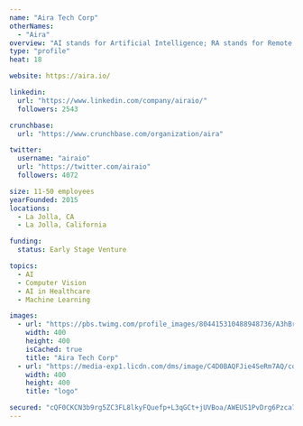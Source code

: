 ```yaml
---
name: "Aira Tech Corp"
otherNames:
  - "Aira"
overview: "AI stands for Artificial Intelligence; RA stands for Remote Assistance. When you put them together you get Aira."
type: "profile"
heat: 18

website: https://aira.io/

linkedin:
  url: "https://www.linkedin.com/company/airaio/"
  followers: 2543

crunchbase:
  url: "https://www.crunchbase.com/organization/aira"

twitter:
  username: "airaio"
  url: "https://twitter.com/airaio"
  followers: 4072

size: 11-50 employees
yearFounded: 2015
locations:
  - La Jolla, CA
  - La Jolla, California

funding:
  status: Early Stage Venture

topics:
  - AI
  - Computer Vision
  - AI in Healthcare
  - Machine Learning

images:
  - url: "https://pbs.twimg.com/profile_images/804415310488948736/A3hBrqgt_400x400.jpg"
    width: 400
    height: 400
    isCached: true
    title: "Aira Tech Corp"
  - url: "https://media-exp1.licdn.com/dms/image/C4D0BAQFJie4SeRm7AQ/company-logo_200_200/0?e=1594857600&v=beta&t=y73FJTU_72DV5AVlUkovIE3Fo4aThmx9RNtZRhxzxvE"
    width: 400
    height: 400
    title: "logo"

secured: "cQF0CKCN3b9rg5ZC3FL8lkyFQuefp+L3qGCt+jUVBoa/AWEUS1PvDrg6Pzca74lCzeL9pY1Ztj7XkR7KqaxMlupX8Z4VgQX7+gW04R3pwKoPgr9xMPUzBkfnAsl+dnJvtitME5DixdVUMa1dfEqOcDWNkU/wU3UaEIYC+UUtXM41sW408KPU9EvsU1Gd9JoUqcqYws4T9eJx/oOrF7ULIs7/6GJZqz9XLZoTX4PzowZQ4YTfUawHdwlcaV/aqnvcHJo9dNMosAlfPuEQGqdYzFixcv48DCIfKxil+dz01fqVn40D9kXrFgz9D5pcwZxHd8vpjh674p25kBG29Xf6jQo7M9mNyNXHTglFop76TB4SsR8RwIVPU6QnTrg+JF6kRF5+PphYL3crJHK2L/OBTpWBEXySs5k3c9vG0ky/ZnE=;2C+7wzBa9AkSYQvCZ0sUIw=="
---
```


